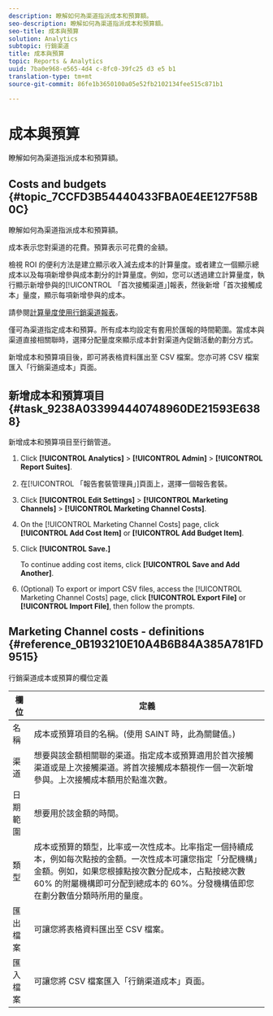 ```yaml
---
description: 瞭解如何為渠道指派成本和預算額。
seo-description: 瞭解如何為渠道指派成本和預算額。
seo-title: 成本與預算
solution: Analytics
subtopic: 行銷渠道
title: 成本與預算
topic: Reports & Analytics
uuid: 7ba0e968-e565-4d4 c-8fc0-39fc25 d3 e5 b1
translation-type: tm+mt
source-git-commit: 86fe1b3650100a05e52fb2102134fee515c871b1

---
```



# 成本與預算

瞭解如何為渠道指派成本和預算額。

## Costs and budgets {#topic_7CCFD3B54440433FBA0E4EE127F58B0C}

瞭解如何為渠道指派成本和預算額。

成本表示您對渠道的花費。預算表示可花費的金額。

檢視 ROI 的便利方法是建立顯示收入減去成本的計算量度。或者建立一個顯示總成本以及每項新增參與成本劃分的計算量度。例如，您可以透過建立計算量度，執行顯示新增參與的[!UICONTROL 「首次接觸渠道」]報表，然後新增「首次接觸成本」量度，顯示每項新增參與的成本。

請參閱[計算量度使用行銷渠道報表](../../components/c-marketing-channels/c-channel-calc-metrics.md#topic_4521D324A79E43EF99E69FCDE1E92F74)。

僅可為渠道指定成本和預算。所有成本均設定有套用於匯報的時間範圍。當成本與渠道直接相關聯時，選擇分配量度來顯示成本針對渠道內促銷活動的劃分方式。

新增成本和預算項目後，即可將表格資料匯出至 CSV 檔案。您亦可將 CSV 檔案匯入「行銷渠道成本」頁面。

## 新增成本和預算項目 {#task_9238A033994440748960DE21593E6388}

新增成本和預算項目至行銷管道。

1. Click **[!UICONTROL Analytics]** &gt; **[!UICONTROL Admin]** &gt; **[!UICONTROL Report Suites]**.
1. 在[!UICONTROL 「報告套裝管理員」]頁面上，選擇一個報告套裝。
1. Click **[!UICONTROL Edit Settings]** &gt; **[!UICONTROL Marketing Channels]** &gt; **[!UICONTROL Marketing Channel Costs]**.
1. On the [!UICONTROL Marketing Channel Costs] page, click **[!UICONTROL Add Cost Item]** or **[!UICONTROL Add Budget Item]**.
1. Click **[!UICONTROL Save.]**

   To continue adding cost items, click **[!UICONTROL Save and Add Another]**.

1. (Optional) To export or import CSV files, access the [!UICONTROL Marketing Channel Costs] page, click **[!UICONTROL Export File]** or **[!UICONTROL Import File]**, then follow the prompts.

## Marketing Channel costs - definitions {#reference_0B193210E10A4B6B84A385A781FD9515}

行銷渠道成本或預算的欄位定義



| 欄位 | 定義 |
|--- |--- |
| 名稱 | 成本或預算項目的名稱。(使用 SAINT 時，此為關鍵值。) |
| 渠道 | 想要與該金額相關聯的渠道。指定成本或預算適用於首次接觸渠道或是上次接觸渠道。將首次接觸成本額視作一個一次新增參與。上次接觸成本額用於點進次數。 |
| 日期範圍 | 想要用於該金額的時間。 |
| 類型 | 成本或預算的類型，比率或一次性成本。比率指定一個持續成本，例如每次點按的金額。一次性成本可讓您指定「分配機構」金額。例如，如果您根據點按次數分配成本，占點按總次數 60% 的附屬機構即可分配到總成本的 60%。分發機構值即您在劃分數值分類時所用的量度。 |
| 匯出檔案 | 可讓您將表格資料匯出至 CSV 檔案。 |
| 匯入檔案 | 可讓您將 CSV 檔案匯入「行銷渠道成本」頁面。 |
